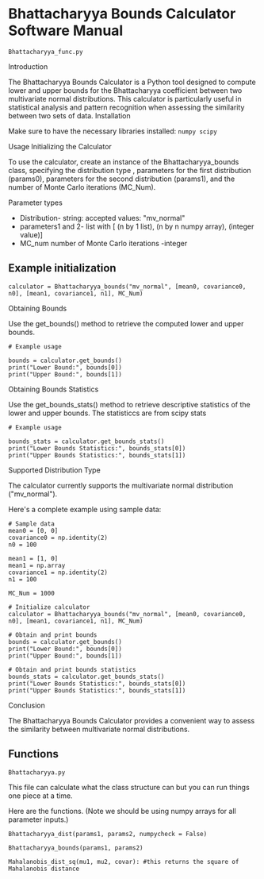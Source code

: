 # Bhattacharyya Bounds Calculator Software Manual
 ```Bhattacharyya_func.py```

Introduction

The Bhattacharyya Bounds Calculator is a Python tool designed to compute lower and upper bounds for the Bhattacharyya coefficient between two multivariate normal distributions. This calculator is particularly useful in statistical analysis and pattern recognition when assessing the similarity between two sets of data.
Installation

Make sure to have the necessary libraries installed:    ``` numpy scipy ```




Usage
Initializing the Calculator

To use the calculator, create an instance of the Bhattacharyya_bounds class, specifying the distribution type , parameters for the first distribution (params0), parameters for the second distribution (params1), and the number of Monte Carlo iterations (MC_Num).

Parameter types
- Distribution- string: accepted values: "mv_normal"
- parameters1 and 2- list with [ (n by 1 list), (n by n numpy array), (integer value)]
-  MC_num number of Monte Carlo iterations -integer



## Example initialization
    calculator = Bhattacharyya_bounds("mv_normal", [mean0, covariance0, n0], [mean1, covariance1, n1], MC_Num)

Obtaining Bounds

Use the get_bounds() method to retrieve the computed lower and upper bounds.
    
    # Example usage
    
    bounds = calculator.get_bounds()
    print("Lower Bound:", bounds[0])
    print("Upper Bound:", bounds[1])


Obtaining Bounds Statistics

Use the get_bounds_stats() method to retrieve descriptive statistics of the lower and upper bounds. The statisticcs are from scipy stats


    # Example usage
    
    bounds_stats = calculator.get_bounds_stats()
    print("Lower Bounds Statistics:", bounds_stats[0])
    print("Upper Bounds Statistics:", bounds_stats[1])

Supported Distribution Type

The calculator currently supports the multivariate normal distribution ("mv_normal").

Here's a complete example using sample data:
    
    # Sample data
    mean0 = [0, 0]
    covariance0 = np.identity(2)
    n0 = 100
    
    mean1 = [1, 0]
    mean1 = np.array
    covariance1 = np.identity(2)
    n1 = 100
    
    MC_Num = 1000
    
    # Initialize calculator
    calculator = Bhattacharyya_bounds("mv_normal", [mean0, covariance0, n0], [mean1, covariance1, n1], MC_Num)
    
    # Obtain and print bounds
    bounds = calculator.get_bounds()
    print("Lower Bound:", bounds[0])
    print("Upper Bound:", bounds[1])
    
    # Obtain and print bounds statistics
    bounds_stats = calculator.get_bounds_stats()
    print("Lower Bounds Statistics:", bounds_stats[0])
    print("Upper Bounds Statistics:", bounds_stats[1])

Conclusion

The Bhattacharyya Bounds Calculator provides a convenient way to assess the similarity between multivariate normal distributions.



## Functions

``` Bhattacharyya.py  ```

This file can calculate what the class structure can but you can run things one piece at  a time. 

Here are the functions. (Note we should be using numpy arrays for all parameter inputs.)

    Bhattacharyya_dist(params1, params2, numpycheck = False)     
    
    Bhattacharyya_bounds(params1, params2) 
    
    Mahalanobis_dist_sq(mu1, mu2, covar): #this returns the square of Mahalanobis distance
